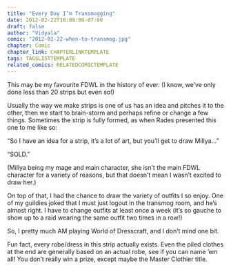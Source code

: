 ```yaml
---
title: "Every Day I’m Transmogging"
date: 2012-02-22T10:09:00-07:00
draft: false
author: "Vidyala"
comic: "2012-02-22-when-to-transmog.jpg"
chapter: Comic
chapter_link: CHAPTERLINKTEMPLATE
tags: TAGSLISTTEMPLATE
related_comics: RELATEDCOMICTEMPLATE
---
```


This may be my favourite FDWL in the history of ever. (I know, we’ve only done less than 20 strips but even so!)


Usually the way we make strips is one of us has an idea and pitches it to the other, then we start to brain-storm and perhaps refine or change a few things. Sometimes the strip is fully formed, as when Rades presented this one to me like so:


“So I have an idea for a strip, it’s a lot of art, but you’ll get to draw Millya…”


“SOLD.”


(Millya being my mage and main character, she isn’t the main FDWL character for a variety of reasons, but that doesn’t mean I wasn’t excited to draw her.)


On top of that, I had the chance to draw the variety of outfits I so enjoy. One of my guildies joked that I must just logout in the transmog room, and he’s almost right. I have to change outfits at least once a week (it’s so gauche to show up to a raid wearing the same outfit two times in a row!)


So, I pretty much AM playing World of Dresscraft, and I don’t mind one bit.


Fun fact, every robe/dress in this strip actually exists. Even the piled clothes at the end are generally based on an actual robe, see if you can name ’em all! You don’t really win a prize, except maybe the Master Clothier title.

